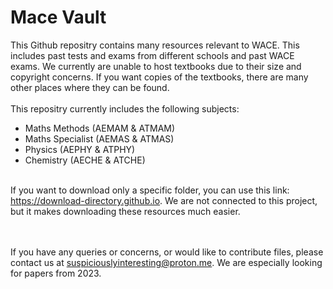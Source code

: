 # Mace Vault
This Github repositry contains many resources relevant to WACE. This includes past tests and exams from different schools and past WACE exams. We currently are unable to host textbooks due to their size and copyright concerns. If you want copies of the textbooks, there are many other places where they can be found.<br><br>
This repositry currently includes the following subjects:
- Maths Methods (AEMAM & ATMAM)
- Maths Specialist (AEMAS & ATMAS)
- Physics (AEPHY & ATPHY)
- Chemistry (AECHE & ATCHE)
<br><br>

If you want to download only a specific folder, you can use this link: https://download-directory.github.io. We are not connected to this project, but it makes downloading these resources much easier.


<br><br>
If you have any queries or concerns, or would like to contribute files, please contact us at suspiciouslyinteresting@proton.me. We are especially looking for papers from 2023.

